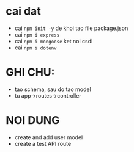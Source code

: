 # cai dat

- cai `npm init -y` de khoi tao file package.json
- cai `npm i express`
- cai `npm i mongoose` ket noi csdl
- cai `npm i dotenv`

# GHI CHU:

- tao schema, sau do tao model
- tu app->routes->controller

# NOI DUNG

- create and add user model
- create a test API route
